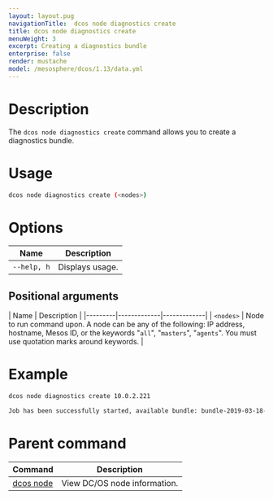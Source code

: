 ```yaml
---
layout: layout.pug
navigationTitle:  dcos node diagnostics create
title: dcos node diagnostics create
menuWeight: 3
excerpt: Creating a diagnostics bundle
enterprise: false
render: mustache
model: /mesosphere/dcos/1.13/data.yml
---
```


# Description
The `dcos node diagnostics create` command allows you to create a diagnostics bundle.

# Usage

```bash
dcos node diagnostics create (<nodes>)
```

# Options

| Name |  Description |
|---------|-------------|
| `--help, h`   |   Displays usage. |

## Positional arguments

| Name |  Description |
|---------|-------------|-------------|
| `<nodes>`   |   Node to run command upon. A node can be any of the following: IP address, hostname, Mesos ID, or the keywords "`all`", "`masters`", "`agents`". You must use quotation marks around keywords. |

# Example

```bash
dcos node diagnostics create 10.0.2.221

Job has been successfully started, available bundle: bundle-2019-03-18-1552932773.zip
```

# Parent command

| Command | Description |
|---------|-------------|
| [dcos node](/mesosphere/dcos/1.13/cli/command-reference/dcos-node/) | View DC/OS node information. |

